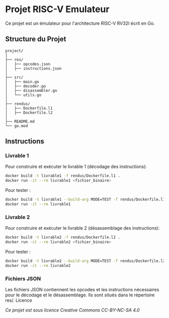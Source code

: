 # Projet RISC-V Emulateur

Ce projet est un émulateur pour l'architecture RISC-V RV32I écrit en Go.

## Structure du Projet

```
project/
│ 
├── res/
│   ├── opcodes.json
│   ├── instructions.json
│
├── src/
│   ├── main.go
│   ├── decoder.go
│   ├── disassembler.go
│   └── utils.go
│
├── rendus/
│   ├── Dockerfile.l1
│   ├── Dockerfile.l2
│
├── README.md
└── go.mod
```

## Instructions

### Livrable 1

Pour construire et exécuter le livrable 1 (décodage des instructions):

```sh
docker build -t livrable1 -f rendus/Dockerfile.l1 .
docker run -it --rm livrable1 <fichier_binaire>
```

Pour tester :

```sh
docker build -t livrable1 --build-arg MODE=TEST -f rendus/Dockerfile.l1 .
docker run -it --rm livrable1
```

### Livrable 2

Pour construire et exécuter le livrable 2 (désassemblage des instructions):

```sh
docker build -t livrable2 -f rendus/Dockerfile.l2 .
docker run -it --rm livrable2 <fichier_binaire>
```

Pour tester :

```sh
docker build -t livrable2 --build-arg MODE=TEST -f rendus/Dockerfile.l2 .
docker run -it --rm livrable2

```
### Fichiers JSON

Les fichiers JSON contiennent les opcodes et les instructions nécessaires pour le décodage et le désassemblage. Ils sont situés dans le répertoire res/.
Licence

*Ce projet est sous licence Creative Commons CC-BY-NC-SA 4.0*
